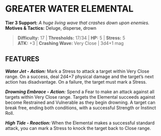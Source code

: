# GREATER WATER ELEMENTAL

**Tier 3 Support:** *A huge living wave that crashes down upon enemies.*  
**Motives & Tactics:** Deluge, disperse, drown

> **Difficulty:** 17 | **Thresholds:** 17/34 | **HP:** 5 | **Stress:** 5  
> **ATK:** +3 | **Crashing Wave:** Very Close | 3d4+1 mag  

## FEATURES

***Water Jet - Action:*** Mark a Stress to attack a target within Very Close range. On a success, deal 2d4+7 physical damage and the target’s next action has disadvantage. On a failure, the target must mark a Stress.

***Drowning Embrace - Action:*** Spend a Fear to make an attack against all targets within Very Close range. Targets the Elemental succeeds against become Restrained and Vulnerable as they begin drowning. A target can break free, ending both conditions, with a successful Strength or Instinct Roll.

***High Tide - Reaction:*** When the Elemental makes a successful standard attack, you can mark a Stress to knock the target back to Close range.

